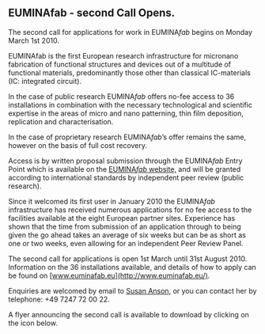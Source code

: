 ## EUMINAfab - second Call Opens.

The second call for applications for work in EUMINA*fab* begins on Monday March 1st 2010.
<!--break-->
EUMINAfab is the first European research infrastructure for micronano fabrication of functional structures and devices out of a multitude of functional materials, predominantly those other than classical IC-materials (IC: integrated circuit).  

In the case of public research EUMINA*fab* offers no-fee access to 36 installations in combination with the necessary technological and scientific expertise in the areas of micro and nano patterning, thin film deposition, replication and characterisation.   
  
In the case of proprietary research EUMINA*fab*’s offer remains the same, however on the basis of full cost recovery. 

Access is by written proposal submission through the EUMINA*fab* Entry Point which is available on the [EUMINA*fab* website,](http://www.euminafab.eu/) and will be granted according to international standards by independent peer review (public research).  
 
Since it welcomed its first user in January 2010 the EUMINA*fab* infrastructure has received numerous applications for no fee access to the facilities available at the eight European partner sites. Experience has shown that the time from submission of an application through to being given the go ahead takes an average of six weeks but can be as short as one or two weeks, even allowing for an independent Peer Review Panel.  

The second call for applications is open 1st March  until 31st August 2010. Information on the 36 installations available, and details of how to apply can be found on [www.euminafab.eu](http://www.euminafab.eu/).   

Enquiries are welcomed by email to [Susan Anson](mailto:susan.anson@kit.edu), or you can contact her by telephone: +49 7247 72 00 22.  
 
A flyer announcing the second call is available to download by clicking on the icon below.